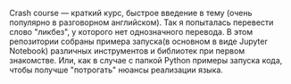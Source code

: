 Crash course — краткий курс, быстрое введение в тему (очень популярно в разговорном английском). Так я попыталась перевести слово "ликбез", у которого нет однозначного перевода. В этом репозитории собраны примера запуска(в основном в виде Jupyter Notebook) различных инструментов и библиотек при первом знакомстве. Или, как в случае с папкой Python примеры запуска кода, чтобы получше "потрогать" нюансы реализации языка.
